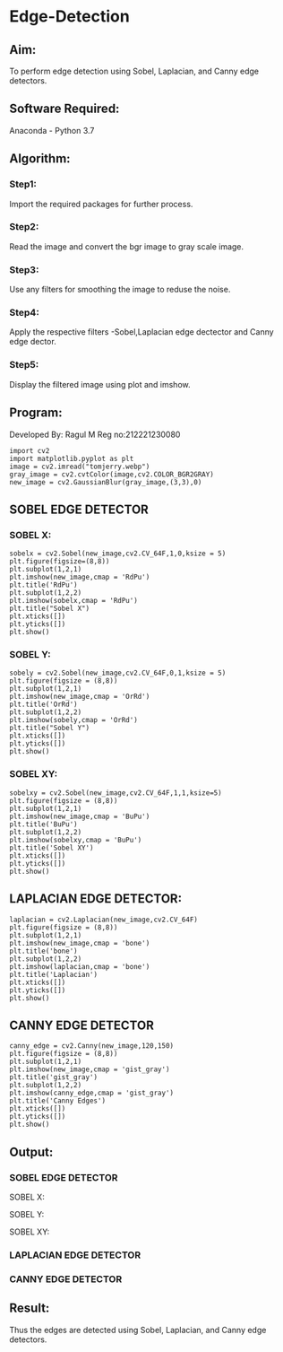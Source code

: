 # Edge-Detection
## Aim:
To perform edge detection using Sobel, Laplacian, and Canny edge detectors.

## Software Required:
Anaconda - Python 3.7

## Algorithm:
### Step1:

Import the required packages for further process.

### Step2:
Read the image and convert the bgr image to gray scale image.

### Step3:
Use any filters for smoothing the image to reduse the noise.

### Step4:
Apply the respective filters -Sobel,Laplacian edge dectector and Canny edge dector.

### Step5:
Display the filtered image using plot and imshow.

 
## Program:
Developed By: Ragul M
Reg no:212221230080
~~~
import cv2
import matplotlib.pyplot as plt
image = cv2.imread("tomjerry.webp")
gray_image = cv2.cvtColor(image,cv2.COLOR_BGR2GRAY)
new_image = cv2.GaussianBlur(gray_image,(3,3),0)
~~~

## SOBEL EDGE DETECTOR
### SOBEL X:
~~~
sobelx = cv2.Sobel(new_image,cv2.CV_64F,1,0,ksize = 5)
plt.figure(figsize=(8,8))
plt.subplot(1,2,1)
plt.imshow(new_image,cmap = 'RdPu')
plt.title('RdPu')
plt.subplot(1,2,2)
plt.imshow(sobelx,cmap = 'RdPu')
plt.title("Sobel X")
plt.xticks([])
plt.yticks([])
plt.show()
~~~

### SOBEL Y:
~~~
sobely = cv2.Sobel(new_image,cv2.CV_64F,0,1,ksize = 5)
plt.figure(figsize = (8,8))
plt.subplot(1,2,1)
plt.imshow(new_image,cmap = 'OrRd')
plt.title('OrRd')
plt.subplot(1,2,2)
plt.imshow(sobely,cmap = 'OrRd')
plt.title("Sobel Y")
plt.xticks([])
plt.yticks([])
plt.show()
~~~
### SOBEL XY:
~~~
sobelxy = cv2.Sobel(new_image,cv2.CV_64F,1,1,ksize=5)
plt.figure(figsize = (8,8))
plt.subplot(1,2,1)
plt.imshow(new_image,cmap = 'BuPu')
plt.title('BuPu')
plt.subplot(1,2,2)
plt.imshow(sobelxy,cmap = 'BuPu')
plt.title('Sobel XY')
plt.xticks([])
plt.yticks([])
plt.show()
~~~
## LAPLACIAN EDGE DETECTOR:
~~~
laplacian = cv2.Laplacian(new_image,cv2.CV_64F)
plt.figure(figsize = (8,8))
plt.subplot(1,2,1)
plt.imshow(new_image,cmap = 'bone')
plt.title('bone')
plt.subplot(1,2,2)
plt.imshow(laplacian,cmap = 'bone')
plt.title('Laplacian')
plt.xticks([])
plt.yticks([])
plt.show()
~~~

## CANNY EDGE DETECTOR
~~~
canny_edge = cv2.Canny(new_image,120,150)
plt.figure(figsize = (8,8))
plt.subplot(1,2,1)
plt.imshow(new_image,cmap = 'gist_gray')
plt.title('gist_gray')
plt.subplot(1,2,2)
plt.imshow(canny_edge,cmap = 'gist_gray')
plt.title('Canny Edges')
plt.xticks([])
plt.yticks([])
plt.show()
~~~

## Output:
### SOBEL EDGE DETECTOR
SOBEL X:

SOBEL Y:

SOBEL XY:

### LAPLACIAN EDGE DETECTOR



### CANNY EDGE DETECTOR


## Result:
Thus the edges are detected using Sobel, Laplacian, and Canny edge detectors.
